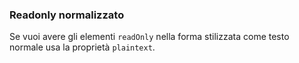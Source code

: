 ### Readonly normalizzato

Se vuoi avere gli elementi `readOnly` nella forma stilizzata come testo normale usa la proprietà `plaintext`.

<!-- STORY -->